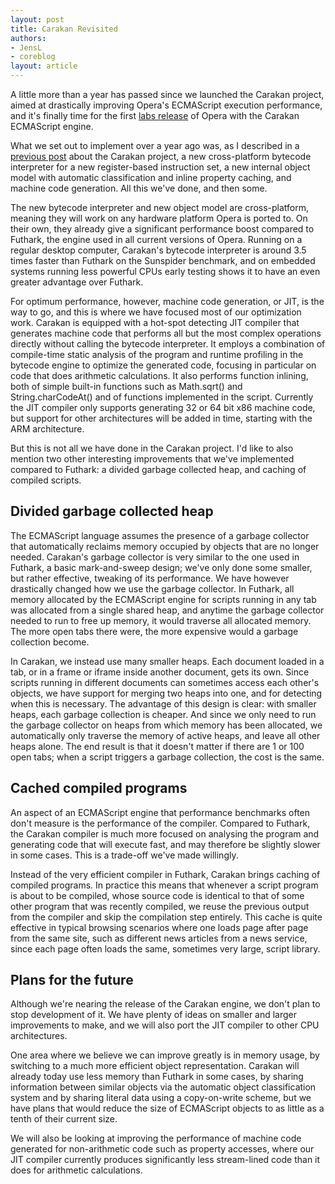 ```yaml
---
layout: post
title: Carakan Revisited
authors:
- JensL
- coreblog
layout: article
---
```

<p>A little more than a year has passed since we launched the Carakan project, aimed at drastically improving Opera&#39;s ECMAScript execution performance, and it&#39;s finally time for the first <a href="http://labs.opera.com/news/2009/12/22/" target="_blank">labs release</a> of Opera with the Carakan ECMAScript
engine.</p>

<p>What we set out to implement over a year ago was, as I described in a <a href="http://my.opera.com/core/blog/2009/02/04/carakan" target="_blank">previous post</a> about the Carakan project, a new cross-platform bytecode interpreter for a new register-based instruction set, a new internal object model with automatic
classification and inline property caching, and machine code generation.  All this we&#39;ve done, and then some.</p>

<p>The new bytecode interpreter and new object model are cross-platform, meaning they will work on any hardware platform Opera is ported to.  On their own, they already give a significant performance boost compared to Futhark, the engine
used in all current versions of Opera.  Running on a regular desktop computer, Carakan&#39;s bytecode interpreter is around 3.5 times faster than Futhark on the Sunspider benchmark, and on embedded systems running less powerful CPUs early testing shows it to have an even greater advantage over Futhark.</p>

<p>For optimum performance, however, machine code generation, or JIT, is the way to go, and this is where we have focused most of our optimization work.  Carakan is equipped with a hot-spot detecting JIT compiler that generates machine code that
performs all but the most complex operations directly without calling the bytecode interpreter.  It employs a combination of compile-time static analysis of the program and runtime profiling in the bytecode engine to optimize the generated code, focusing in particular on code that does arithmetic calculations.  It also performs function inlining, both of simple built-in functions such as Math.sqrt() and String.charCodeAt() and of functions implemented in the script.  Currently the JIT compiler only supports generating 32 or 64 bit x86 machine code, but support for other architectures will be added in time, starting with the ARM architecture.</p>

<p>But this is not all we have done in the Carakan project.  I&#39;d like to also mention two other interesting improvements that we&#39;ve implemented compared to Futhark: a divided garbage collected heap, and caching of compiled scripts.</p>

<h2>Divided garbage collected heap</h2>

<p>The ECMAScript language assumes the presence of a garbage collector that automatically reclaims memory occupied by objects that are no longer needed.  Carakan&#39;s garbage collector is very similar to the one used in Futhark, a basic
mark-and-sweep design; we&#39;ve only done some smaller, but rather effective, tweaking of its performance.  We have however drastically changed how we use the garbage collector.  In Futhark, all memory allocated by the ECMAScript engine
for scripts running in any tab was allocated from a single shared heap, and anytime the garbage collector needed to run to free up memory, it would traverse all allocated memory.  The more open tabs there were, the more expensive would a
garbage collection become.</p>

<p>In Carakan, we instead use many smaller heaps.  Each document loaded in a tab, or in a frame or iframe inside another document, gets its own.  Since scripts running in different documents can sometimes access each other&#39;s objects, we
have support for merging two heaps into one, and for detecting when this is necessary.  The advantage of this design is clear: with smaller heaps, each garbage collection is cheaper.  And since we only need to run the garbage collector on heaps from which memory has been allocated, we automatically only traverse the memory of active heaps, and leave all other heaps alone.  The end result is that it doesn&#39;t matter if there are 1 or 100 open tabs; when a script triggers a garbage collection, the cost is the same.</p>

<h2>Cached compiled programs</h2>

<p>An aspect of an ECMAScript engine that performance benchmarks often don&#39;t measure is the performance of the compiler.  Compared to Futhark, the Carakan compiler is much more focused on analysing the program and generating code that will execute fast, and may therefore be slightly slower in some cases.  This is a trade-off we&#39;ve made willingly.</p>

<p>Instead of the very efficient compiler in Futhark, Carakan brings caching of compiled programs.  In practice this means that whenever a script program is about to be compiled, whose source code is identical to that of some other program that was recently compiled, we reuse the previous output from the compiler and skip the compilation step entirely.  This cache is quite effective in typical browsing scenarios where one loads page after page from the same site, such as different news articles from a news service, since each page often loads the same, sometimes very large, script library.</p>

<h2>Plans for the future</h2>

<p>Although we&#39;re nearing the release of the Carakan engine, we don&#39;t plan to stop development of it.  We have plenty of ideas on smaller and larger improvements to make, and we will also port the JIT compiler to other CPU architectures.</p>

<p>One area where we believe we can improve greatly is in memory usage, by switching to a much more efficient object representation.  Carakan will already today use less memory than Futhark in some cases, by sharing information between
similar objects via the automatic object classification system and by sharing literal data using a copy-on-write scheme, but we have plans that would reduce the size of ECMAScript objects to as little as a tenth of their current size.</p>

<p>We will also be looking at improving the performance of machine code generated for non-arithmetic code such as property accesses, where our JIT compiler currently produces significantly less stream-lined code than it does for arithmetic calculations.</p>
